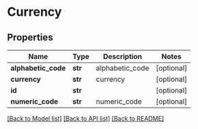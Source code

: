 # Currency

## Properties
Name | Type | Description | Notes
------------ | ------------- | ------------- | -------------
**alphabetic_code** | **str** | alphabetic_code | [optional] 
**currency** | **str** | currency | [optional] 
**id** | **str** |  | [optional] 
**numeric_code** | **str** | numeric_code | [optional] 

[[Back to Model list]](../README.md#documentation-for-models) [[Back to API list]](../README.md#documentation-for-api-endpoints) [[Back to README]](../README.md)


